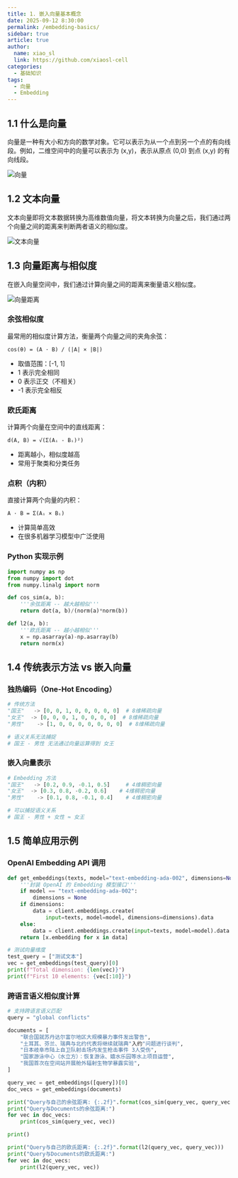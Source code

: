 ```yaml
---
title: 1. 嵌入向量基本概念
date: 2025-09-12 8:30:00
permalink: /embedding-basics/
sidebar: true
article: true
author: 
  name: xiao_sl
  link: https://github.com/xiaosl-cell
categories: 
  - 基础知识
tags: 
  - 向量
  - Embedding
---
```


## 1.1 什么是向量

向量是一种有大小和方向的数学对象。它可以表示为从一个点到另一个点的有向线段。例如，二维空间中的向量可以表示为 (x,y)，表示从原点 (0,0) 到点 (x,y) 的有向线段。

![向量](https://qiniu.agiadventurer.com/%E5%90%91%E9%87%8F.png)

## 1.2 文本向量

文本向量即将文本数据转换为高维数值向量，将文本转换为向量之后，我们通过两个向量之间的距离来判断两者语义的相似度。

![文本向量](https://qiniu.agiadventurer.com/%E6%96%87%E6%9C%AC%E5%90%91%E9%87%8F.png)

## 1.3 向量距离与相似度

在嵌入向量空间中，我们通过计算向量之间的距离来衡量语义相似度。

![向量距离](https://qiniu.agiadventurer.com/%E5%90%91%E9%87%8F%E8%B7%9D%E7%A6%BB.png)

### 余弦相似度

最常用的相似度计算方法，衡量两个向量之间的夹角余弦：

```
cos(θ) = (A · B) / (|A| × |B|)
```

- 取值范围：[-1, 1]
- 1 表示完全相同
- 0 表示正交（不相关）
- -1 表示完全相反

### 欧氏距离

计算两个向量在空间中的直线距离：

```
d(A, B) = √(Σ(Aᵢ - Bᵢ)²)
```

- 距离越小，相似度越高
- 常用于聚类和分类任务




### 点积（内积）

直接计算两个向量的内积：

```
A · B = Σ(Aᵢ × Bᵢ)
```

- 计算简单高效
- 在很多机器学习模型中广泛使用

### Python 实现示例

```python
import numpy as np
from numpy import dot
from numpy.linalg import norm

def cos_sim(a, b):
    '''余弦距离 -- 越大越相似'''
    return dot(a, b)/(norm(a)*norm(b))

def l2(a, b):
    '''欧氏距离 -- 越小越相似'''
    x = np.asarray(a)-np.asarray(b)
    return norm(x)
```

## 1.4 传统表示方法 vs 嵌入向量

### 独热编码（One-Hot Encoding）

```python
# 传统方法
"国王"   -> [0, 0, 1, 0, 0, 0, 0, 0]  # 8维稀疏向量
"女王"  -> [0, 0, 0, 1, 0, 0, 0, 0]  # 8维稀疏向量
"男性"    -> [1, 0, 0, 0, 0, 0, 0, 0]  # 8维稀疏向量

# 语义关系无法捕捉
# 国王 - 男性 无法通过向量运算得到 女王
```

### 嵌入向量表示

```python
# Embedding 方法
"国王"   -> [0.2, 0.9, -0.1, 0.5]     # 4维稠密向量
"女王"  -> [0.3, 0.8, -0.2, 0.6]    # 4维稠密向量  
"男性"    -> [0.1, 0.8, -0.1, 0.4]    # 4维稠密向量

# 可以捕捉语义关系
# 国王 - 男性 + 女性 ≈ 女王
```

## 1.5 简单应用示例

### OpenAI Embedding API 调用

```python
def get_embeddings(texts, model="text-embedding-ada-002", dimensions=None):
    '''封装 OpenAI 的 Embedding 模型接口'''
    if model == "text-embedding-ada-002":
        dimensions = None
    if dimensions:
        data = client.embeddings.create(
            input=texts, model=model, dimensions=dimensions).data
    else:
        data = client.embeddings.create(input=texts, model=model).data
    return [x.embedding for x in data]

# 测试向量维度
test_query = ["测试文本"]
vec = get_embeddings(test_query)[0]
print(f"Total dimension: {len(vec)}")
print(f"First 10 elements: {vec[:10]}")
```

### 跨语言语义相似度计算

```python
# 支持跨语言语义匹配
query = "global conflicts"

documents = [
    "联合国就苏丹达尔富尔地区大规模暴力事件发出警告",
    "土耳其、芬兰、瑞典与北约代表将继续就瑞典"入约"问题进行谈判",
    "日本岐阜市陆上自卫队射击场内发生枪击事件 3人受伤",
    "国家游泳中心（水立方）：恢复游泳、嬉水乐园等水上项目运营",
    "我国首次在空间站开展舱外辐射生物学暴露实验",
]

query_vec = get_embeddings([query])[0]
doc_vecs = get_embeddings(documents)

print("Query与自己的余弦距离: {:.2f}".format(cos_sim(query_vec, query_vec)))
print("Query与Documents的余弦距离:")
for vec in doc_vecs:
    print(cos_sim(query_vec, vec))

print()

print("Query与自己的欧氏距离: {:.2f}".format(l2(query_vec, query_vec)))
print("Query与Documents的欧氏距离:")
for vec in doc_vecs:
    print(l2(query_vec, vec))
```
